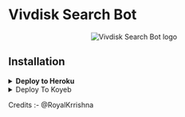 # Vivdisk Search Bot

<p align="center">
   <img src="[https://te.legra.ph/file/a85d7a62a0f18de6dc562.jpg)" alt="Vivdisk Search Bot  logo">

## Installation

<details><summary><b>Deploy to Heroku</b></summary>
<p>
<br>
<a href="https://heroku.com/deploy?template=https://github.com/Ashrafmdmatin41/MdiskSearchBot">
  <img src="https://www.herokucdn.com/deploy/button.svg" alt="Deploy">
</a>
</p>
</details>

<details><summary>Deploy To Koyeb</summary>
 <p>
   <pre>gunicorn app:app & python3 main.py</pre>
 <br>
 <a target="_blank" href="https://app.koyeb.com/deploy?type=git&repository=github.com/PrashantFiles1/matinclone&branch=main&name=matinclone"><img alt="Deploy to Koyeb" src="https://binbashbanana.github.io/deploy-buttons/buttons/remade/koyeb.svg"></a>
  </a>
</p>
</details>

Credits :- @RoyalKrrishna
